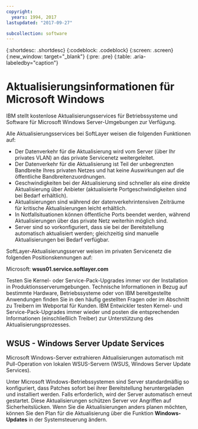 ```yaml
---
copyright:
  years: 1994, 2017
lastupdated: "2017-09-27"

subcollection: software
---
```


{:shortdesc: .shortdesc}
{:codeblock: .codeblock}
{:screen: .screen}
{:new_window: target="_blank"}
{:pre: .pre}
{:table: .aria-labeledby="caption"}

# Aktualisierungsinformationen für Microsoft Windows
IBM stellt kostenlose Aktualisierungsservices für Betriebssysteme und Software für Microsoft Windows Server-Umgebungen zur Verfügung.

Alle Aktualisierungsservices bei SoftLayer weisen die folgenden Funktionen auf:
* Der Datenverkehr für die Aktualisierung wird vom Server (über Ihr privates VLAN) an das private Servicenetz weitergeleitet.
* Der Datenverkehr für die Aktualisierung ist Teil der unbegrenzten Bandbreite Ihres privaten Netzes und hat keine Auswirkungen auf die öffentliche Bandbreitenzuordnungen.
* Geschwindigkeiten bei der Aktualisierung sind schneller als eine direkte Aktualisierung über Anbieter (aktualisierte Portgeschwindigkeiten sind bei Bedarf erhältlich).
* Aktualisierungen sind während der datenverkehrintensiven Zeiträume für kritische Aktualisierungen leicht erhältlich.
* In Notfallsituationen können öffentliche Ports beendet werden, während Aktualisierungen über das private Netz weiterhin möglich sind.
* Server sind so vorkonfiguriert, dass sie bei der Bereitstellung automatisch aktualisiert werden; gleichzeitig sind manuelle Aktualisierungen bei Bedarf verfügbar.


SoftLayer-Aktualisierungsserver weisen im privaten Servicenetz die folgenden Positionskennungen auf:

Microsoft: **wsus01.service.softlayer.com**

Testen Sie Kernel- oder Service-Pack-Upgrades immer vor der Installation in Produktionsserverumgebungen. Technische Informationen in Bezug auf bestimmte Hardware, Betriebssysteme oder von IBM bereitgestellte Anwendungen finden Sie in den häufig gestellten Fragen oder im Abschnitt zu Treibern im Webportal für Kunden. IBM Entwickler testen Kernel- und Service-Pack-Upgrades immer wieder und posten die entsprechenden Informationen (einschließlich Treiber) zur Unterstützung des Aktualisierungsprozesses.


## WSUS - Windows Server Update Services

Microsoft Windows-Server extrahieren Aktualisierungen automatisch mit Pull-Operation von lokalen WSUS-Servern (WSUS, Windows Server Update Services).

Unter Microsoft Windows-Betriebssystemen sind Server standardmäßig so konfiguriert, dass Patches sofort bei ihrer Bereitstellung heruntergeladen und installiert werden. Falls erforderlich, wird der Server automatisch erneut gestartet. Diese Aktualisierungen schützen Server vor Angriffen auf Sicherheitslücken. Wenn Sie die Aktualisierungen anders planen möchten, können Sie den Plan für die Aktualisierung über die Funktion **Windows-Updates** in der Systemsteuerung ändern.
